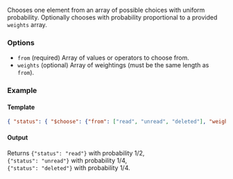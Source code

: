 Chooses one element from an array of possible choices with uniform probability.
Optionally chooses with probability proportional to a provided `weights` array.

### Options

- `from` (required) Array of values or operators to choose from.
- `weights` (optional) Array of weightings (must be the same length as `from`).

### Example

#### Template
```json
{ "status": { "$choose": {"from": ["read", "unread", "deleted"], "weights": [2, 1, 1] } } }
```
#### Output
Returns `{"status": "read"}` with probability 1/2,\
`{"status": "unread"}` with probability 1/4,\
`{"status": "deleted"}` with probability 1/4.